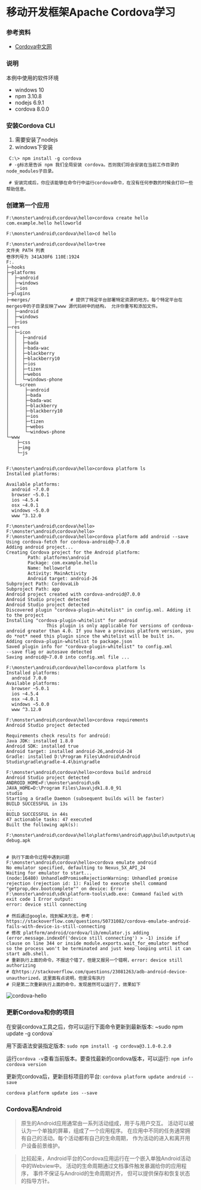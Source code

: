 # 移动开发框架Apache Cordova学习

### 参考资料

* [Cordova中文网](http://cordova.axuer.com/docs/zh-cn/latest/guide/overview/index.html)

### 说明

本例中使用的软件环境
* windows 10
* npm  3.10.8
* nodejs 6.9.1
* cordova  8.0.0

### 安装Cordova CLI

1) 需要安装了nodejs
2) windows下安装
```
 C:\> npm install -g cordova
 # -g标志是告诉 npm 我们全局安装 cordova。否则我们将会安装在当前工作目录的 node_modules子目录。

 # 安装完成后，你应该能够在命令行中运行cordova命令，在没有任何参数的时候会打印一些帮助信息。
```

### 创建第一个应用

```
F:\monster\android\cordova\hello>cordova create hello com.example.hello helloworld

F:\monster\android\cordova\hello>cd hello

F:\monster\android\cordova\hello>tree
文件夹 PATH 列表
卷序列号为 341A30F6 110E:1924
F:.
├─hooks
├─platforms
│  ├─android
│  ├─windows
│  ├─ios
├─plugins
├─merges/               # 提供了特定平台部署特定资源的地方。每个特定平台在merges中的子目录反映了www 源代码树中的结构， 允许你重写和添加文件。
│  ├─android
│  ├─windows
│  ├─ios
├─res
│  ├─icon
│  │  ├─android
│  │  ├─bada
│  │  ├─bada-wac
│  │  ├─blackberry
│  │  ├─blackberry10
│  │  ├─ios
│  │  ├─tizen
│  │  ├─webos
│  │  └─windows-phone
│  └─screen
│      ├─android
│      ├─bada
│      ├─bada-wac
│      ├─blackberry
│      ├─blackberry10
│      ├─ios
│      ├─tizen
│      ├─webos
│      └─windows-phone
└─www
    ├─css
    ├─img
    └─js
    

F:\monster\android\cordova\hello>cordova platform ls
Installed platforms:

Available platforms:
  android ~7.0.0
  browser ~5.0.1
  ios ~4.5.4
  osx ~4.0.1
  windows ~5.0.0
  www ^3.12.0

F:\monster\android\cordova\hello>
F:\monster\android\cordova\hello>
F:\monster\android\cordova\hello>cordova platform add android --save
Using cordova-fetch for cordova-android@~7.0.0
Adding android project...
Creating Cordova project for the Android platform:
        Path: platforms\android
        Package: com.example.hello
        Name: helloworld
        Activity: MainActivity
        Android target: android-26
Subproject Path: CordovaLib
Subproject Path: app
Android project created with cordova-android@7.0.0
Android Studio project detected
Android Studio project detected
Discovered plugin "cordova-plugin-whitelist" in config.xml. Adding it to the project
Installing "cordova-plugin-whitelist" for android
               This plugin is only applicable for versions of cordova-android greater than 4.0. If you have a previous platform version, you do *not* need this plugin since the whitelist will be built in.
Adding cordova-plugin-whitelist to package.json
Saved plugin info for "cordova-plugin-whitelist" to config.xml
--save flag or autosave detected
Saving android@~7.0.0 into config.xml file ...

F:\monster\android\cordova\hello>cordova platform ls
Installed platforms:
  android 7.0.0
Available platforms:
  browser ~5.0.1
  ios ~4.5.4
  osx ~4.0.1
  windows ~5.0.0
  www ^3.12.0
  
F:\monster\android\cordova\hello>cordova requirements
Android Studio project detected

Requirements check results for android:
Java JDK: installed 1.8.0
Android SDK: installed true
Android target: installed android-26,android-24
Gradle: installed D:\Program Files\Android\Android Studio\gradle\gradle-4.4\bin\gradle

F:\monster\android\cordova\hello>cordova build android
Android Studio project detected
ANDROID_HOME=F:\monster\android\sdk
JAVA_HOME=D:\Program Files\Java\jdk1.8.0_91
studio
Starting a Gradle Daemon (subsequent builds will be faster)
BUILD SUCCESSFUL in 13s
...
BUILD SUCCESSFUL in 44s
47 actionable tasks: 47 executed
Built the following apk(s):
        F:\monster\android\cordova\hello\platforms\android\app\build\outputs\apk\debug\app-debug.apk


# 执行下面命令过程中遇到问题
F:\monster\android\cordova\hello>cordova emulate android
No emulator specified, defaulting to Nexus_5X_API_24
Waiting for emulator to start...
(node:16480) UnhandledPromiseRejectionWarning: Unhandled promise rejection (rejection id: 1): Failed to execute shell command "getprop,dev.bootcomplete"" on device: Error: F:\monster\android\sdk\platform-tools\adb.exe: Command failed with exit code 1 Error output:
error: device still connecting

# 然后通过google，找到解决方法，参考：https://stackoverflow.com/questions/50731082/cordova-emulate-android-fails-with-device-is-still-connecting
# 修改 platform/android/cordova/lib/emulator.js adding (error.message.indexOf('device still connecting') > -1) inside if clause on line 344 or inside module.exports.wait_for_emulator method so the process won't be terminated and just keep looping until it can start adb.shell.
# 重新执行上面的命令，不报这个错了，但是又报另一个错啊，error: device still authorizing
# 在https://stackoverflow.com/questions/23081263/adb-android-device-unauthorized，这里面有点说明，但是没有执行
# 只是第二次重新执行上面的命令，发现居然可以运行了，效果如下
```

![cordova-hello](./img/android-corodova-hello.png)




### 更新Cordova和你的项目
在安装cordova工具之后，你可以运行下面命令更新到最新版本:
~sudo npm update -g cordova`

用下面语法安装指定版本:
`sudo npm install -g cordova@3.1.0-0.2.0`

运行`cordova -v`查看当前版本。要查找最新的cordova版本，可以运行:
`npm info cordova version`

更新完cordova后，更新目标项目的平台:
`cordova platform update android --save`

`cordova platform update ios --save`



### Cordova和Android
>原生的Android应用通常由一系列活动组成，用于与用户交互。
活动可以被认为一个单独的屏幕，组成了一个应用程序。
在应用中不同的任务通常拥有自己的活动。每个活动都有自己的生命周期，
作为活动的进入和离开用户设备前景维护。

>比较起来，Android平台的Cordova应用运行在一个嵌入单独Android活动中的Webview中。
活动的生命周期通过文档事件触发暴漏给你的应用程序，
事件不保证与Android的生命周期对齐，
但可以提供保存和恢复状态的指导方针。